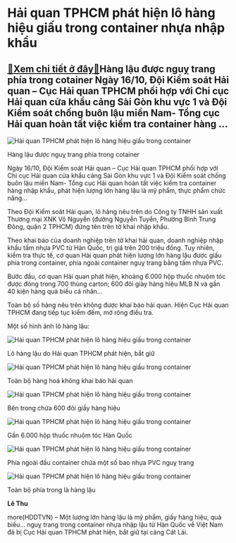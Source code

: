 Hải quan TPHCM phát hiện lô hàng hiệu giấu trong container nhựa nhập khẩu
=========================================================================

[:gift:Xem chi tiết ở đây:gift:](https://hddtvn.com/hai-quan-tphcm-phat-hien-lo-hang-hieu-giau-trong-container-nhua-nhap-khau/)Hàng lậu được nguỵ trang phía trong cotainer Ngày 16/10, Đội Kiểm soát Hải quan – Cục Hải quan TPHCM phối hợp với Chi cục Hải quan cửa khẩu cảng Sài Gòn khu vực 1 và Đội Kiểm soát chống buôn lậu miền Nam- Tổng cục Hải quan hoàn tất việc kiểm tra container hàng …
----------------------------------------------------------------------------------------------------------------------------------------------------------------------------------------------------------------------------------------------------------------------





![Hải quan TPHCM phát hiện lô hàng hiệu giấu trong container](https://hddtvn.com/wp-content/uploads/2021/01/IMG-3238_1.jpg "Hải quan TPHCM phát hiện lô hàng hiệu giấu trong container")


Hàng lậu được nguỵ trang phía trong cotainer



Ngày 16/10, Đội Kiểm soát Hải quan – Cục Hải quan TPHCM phối hợp với Chi cục Hải quan cửa khẩu cảng Sài Gòn khu vực 1 và Đội Kiểm soát chống buôn lậu miền Nam- Tổng cục Hải quan hoàn tất việc kiểm tra container hàng nhập khẩu, phát hiện lượng lớn hàng lậu là mỹ phẩm, thực phẩm chức năng…



Theo Đội Kiểm soát Hải quan, lô hàng nêu trên do Công ty TNHH sản xuất Thương mại XNK Võ Nguyễn (đường Nguyễn Tuyển, Phường Bình Trung Đông, quận 2 TPHCM) đứng tên trên tờ khai nhập khẩu.


Theo khai báo của doanh nghiệp trên tờ khai hải quan, doanh nghiệp nhập khẩu tấm nhựa PVC từ Hàn Quốc, trị giá trên 200 triệu đồng. Tuy nhiên, kiểm tra thực tế, cơ quan Hải quan phát hiện lượng lớn hàng lậu được giấu phía trong container, phía ngoài container nguỵ trang bằng tấm nhựa PVC.


Bước đầu, cơ quan Hải quan phát hiện, khoảng 6.000 hộp thuốc nhuộm tóc được đóng trong 700 thùng carton; 600 đôi giày hàng hiệu MLB N và gần 40 kiện hàng quà biếu cá nhân…


Toàn bộ số hàng nêu trên không được khai báo hải quan. Hiện Cục Hải quan TPHCM đang tiếp tục kiểm đếm, mở rông điều tra.


Một số hình ảnh lô hàng lậu:





![Hải quan TPHCM phát hiện lô hàng hiệu giấu trong container](https://hddtvn.com/wp-content/uploads/2021/01/IMG-3232.jpg "Hải quan TPHCM phát hiện lô hàng hiệu giấu trong container")


Lô hàng lậu do Hải quan TPHCM phát hiện, bắt giữ






![Hải quan TPHCM phát hiện lô hàng hiệu giấu trong container](https://hddtvn.com/wp-content/uploads/2021/01/IMG-3236.jpg "Hải quan TPHCM phát hiện lô hàng hiệu giấu trong container")


Toàn bộ hàng hoá không khai báo hải quan






![Hải quan TPHCM phát hiện lô hàng hiệu giấu trong container](https://hddtvn.com/wp-content/uploads/2021/01/IMG-3241_1.jpg "Hải quan TPHCM phát hiện lô hàng hiệu giấu trong container")


Bên trong chứa 600 đôi giầy hàng hiệu






![Hải quan TPHCM phát hiện lô hàng hiệu giấu trong container](https://hddtvn.com/wp-content/uploads/2021/01/IMG-3242_1.jpg "Hải quan TPHCM phát hiện lô hàng hiệu giấu trong container")


Gần 6.000 hộp thuốc nhuộm tóc Hàn Quốc






![Hải quan TPHCM phát hiện lô hàng hiệu giấu trong container](https://hddtvn.com/wp-content/uploads/2021/01/IMG-3235.jpg "Hải quan TPHCM phát hiện lô hàng hiệu giấu trong container")


Phía ngoài đầu container chứa một số bao nhựa PVC nguỵ trang






![Hải quan TPHCM phát hiện lô hàng hiệu giấu trong container](https://hddtvn.com/wp-content/uploads/2021/01/IMG-3238_1-1.jpg "Hải quan TPHCM phát hiện lô hàng hiệu giấu trong container")


Toàn bộ phía trong là hàng lậu




**Lê Thu**



more(HDDTVN) – Một lượng lớn hàng lậu là mỹ phẩm, giấy hàng hiệu, quà biếu… nguỵ trang trong container nhựa nhập lậu từ Hàn Quốc về Việt Nam đã bị Cục Hải quan TPHCM phát hiện, bắt giữ tại cảng Cát Lái.


